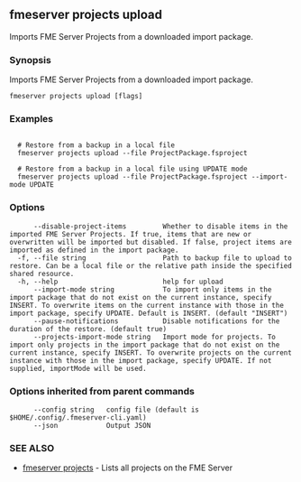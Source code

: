 ## fmeserver projects upload

Imports FME Server Projects from a downloaded import package.

### Synopsis

Imports FME Server Projects from a downloaded import package.

```
fmeserver projects upload [flags]
```

### Examples

```

  # Restore from a backup in a local file
  fmeserver projects upload --file ProjectPackage.fsproject

  # Restore from a backup in a local file using UPDATE mode
  fmeserver projects upload --file ProjectPackage.fsproject --import-mode UPDATE
```

### Options

```
      --disable-project-items         Whether to disable items in the imported FME Server Projects. If true, items that are new or overwritten will be imported but disabled. If false, project items are imported as defined in the import package.
  -f, --file string                   Path to backup file to upload to restore. Can be a local file or the relative path inside the specified shared resource.
  -h, --help                          help for upload
      --import-mode string            To import only items in the import package that do not exist on the current instance, specify INSERT. To overwrite items on the current instance with those in the import package, specify UPDATE. Default is INSERT. (default "INSERT")
      --pause-notifications           Disable notifications for the duration of the restore. (default true)
      --projects-import-mode string   Import mode for projects. To import only projects in the import package that do not exist on the current instance, specify INSERT. To overwrite projects on the current instance with those in the import package, specify UPDATE. If not supplied, importMode will be used.
```

### Options inherited from parent commands

```
      --config string   config file (default is $HOME/.config/.fmeserver-cli.yaml)
      --json            Output JSON
```

### SEE ALSO

* [fmeserver projects](fmeserver_projects.md)	 - Lists all projects on the FME Server

